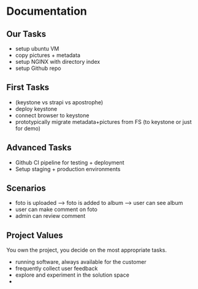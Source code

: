 # Documentation


## Our Tasks
* setup ubuntu VM
* copy pictures + metadata
* setup NGINX with directory index
* setup Github repo

## First Tasks
* (keystone vs strapi vs apostrophe)
* deploy keystone
* connect browser to keystone
* prototypically migrate metadata+pictures from FS (to keystone or just for demo)

## Advanced Tasks
* Github CI pipeline for testing + deployment
* Setup staging + production environments

## Scenarios
* foto is uploaded --> foto is added to album --> user can see album
* user can make comment on foto
* admin can review comment

## Project Values
You own the project, you decide on the most appropriate tasks.
* running software, always available for the customer
* frequently collect user feedback
* explore and experiment in the solution space
*
